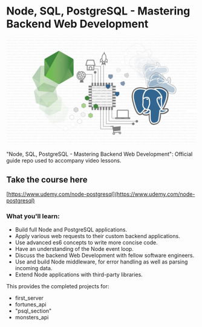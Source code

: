# Node, SQL, PostgreSQL - Mastering Backend Web Development

![Course Logo](course_logo_udemy.png)

"Node, SQL, PostgreSQL - Mastering Backend Web Development": Official guide repo used to accompany video lessons.

## Take the course here
[https://www.udemy.com/node-postgresql](https://www.udemy.com/node-postgresql)

### What you'll learn:
* Build full Node and PostgreSQL applications.
* Apply various web requests to their custom backend applications.
* Use advanced es6 concepts to write more concise code.
* Have an understanding of the Node event loop.
* Discuss the backend Web Development with fellow software engineers.
* Use and build Node middleware, for error handling as well as parsing incoming data.
* Extend Node applications with third-party libraries.

This provides the completed projects for:
* first_server
* fortunes_api
* "psql_section"
* monsters_api

